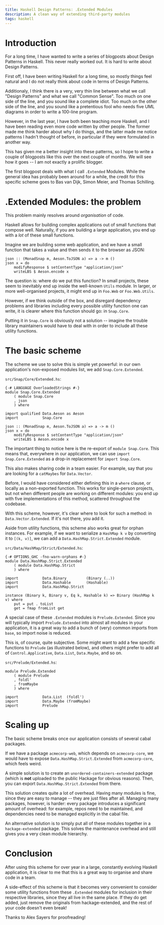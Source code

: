 ```yaml
---
title: Haskell Design Patterns: .Extended Modules
description: A clean way of extending third-party modules
tags: haskell
---
```


# Introduction

For a long time, I have wanted to write a series of blogposts about Design
Patterns in Haskell. This never really worked out. It is hard to write about
Design Patterns.

First off, I have been writing Haskell for a long time, so mostly things feel
natural and I do not really think about code in terms of Design Patterns.

Additionaly, I think there is a very, very thin line between what we call
"Design Patterns" and what we call "Common Sense". Too much on one side of the
line, and you sound like a complete idiot. Too much on the other side of the
line, and you sound like a pretentious fool who needs five UML diagrams in
order to write a 100-line program.

However, in the last year, I have both been teaching more Haskell, and I have
been reading even more code written by other people. The former made me think
harder about why I do things, and the latter made me notice patterns I hadn't
thought of before, in particular if they were formulated in another way.

This has given me a better insight into these patterns, so I hope to write a
couple of blogposts like this over the next couple of months. We will see how it
goes -- I am not exactly a prolific blogger.

The first blogpost deals with what I call `.Extended` Modules. While the general
idea has probably been around for a while, the credit for this specific scheme
goes to Bas van Dijk, Simon Meier, and Thomas Schilling.

# .Extended Modules: the problem

This problem mainly resolves around *organisation* of code.

Haskell allows for building complex applications out of small functions that
compose well. Naturally, if you are building a large application, you end up
with a *lot* of these small functions.

Imagine we are building some web application, and we have a small function that
takes a value and then sends it to the browser as JSON:

~~~~~{.haskell}
json :: (MonadSnap m, Aeson.ToJSON a) => a -> m ()
json x = do
    modifyResponse $ setContentType "application/json"
    writeLBS $ Aeson.encode x
~~~~~

The question is: where do we put this function? In small projects, these seem to
inevitably end up inside the well-known `Utils` module. In larger, or more
well-organised projects, it might end up in `Foo.Web` or `Foo.Web.Utils`.

However, if we think outside of the box, and disregard dependency problems and
libraries including every possible utility function one can write, it is clearer
where this function should go: in `Snap.Core`.

Putting it in `Snap.Core` is obviously not a solution -- imagine the trouble
library maintainers would have to deal with in order to include all these
utility functions.

# The basic scheme

The scheme we use to solve this is simple yet powerful: in our own application's
non-exposed modules list, we add `Snap.Core.Extended`.

`src/Snap/Core/Extended.hs`:

~~~~~{.haskell}
{-# LANGUAGE OverloadedStrings #-}
module Snap.Core.Extended
    ( module Snap.Core
    , json
    ) where

import qualified Data.Aeson as Aeson
import           Snap.Core

json :: (MonadSnap m, Aeson.ToJSON a) => a -> m ()
json x = do
    modifyResponse $ setContentType "application/json"
    writeLBS $ Aeson.encode x
~~~~~

The important thing to notice here is the re-export of `module Snap.Core`. This
means that, everywhere in our application, we can use `import
Snap.Core.Extended` as a drop-in replacement for `import Snap.Core`.

This also makes sharing code in a team easier. For example, say that you are
looking for a `catMaybes` for `Data.Vector`.

Before, I would have considered either defining this in a `where` clause, or
locally as a non-exported function. This works for single-person projects, but
not when different people are working on different modules: you end up with five
implementations of this method, scattered throughout the codebase.

With this scheme, however, it's clear where to look for such a method: in
`Data.Vector.Extended`. If it's not there, you add it.

Aside from utility functions, this scheme also works great for orphan instances.
For example, if we want to serialize a `HashMap k v` by converting it to
`[(k, v)]`, we can add a `Data.HashMap.Strict.Extended` module.

`src/Data/HashMap/Strict/Extended.hs`:

~~~~~{.haskell}
{-# OPTIONS_GHC -fno-warn-orphans #-}
module Data.HashMap.Strict.Extended
    ( module Data.HashMap.Strict
    ) where

import           Data.Binary         (Binary (..))
import           Data.Hashable       (Hashable)
import           Data.HashMap.Strict

instance (Binary k, Binary v, Eq k, Hashable k) => Binary (HashMap k v) where
    put = put . toList
    get = fmap fromList get
~~~~~

A special case of these `.Extended` modules is `Prelude.Extended`. Since you will
typically import `Prelude.Extended` into almost all modules in your application,
it is a great way to add a bunch of (very) common imports from `base`, so import
noise is reduced.

This is, of course, quite subjective. Some might want to add a few specific
functions to `Prelude` (as illustrated below), and others might prefer to add
all of `Control.Applicative`, `Data.List`, `Data.Maybe`, and so on.

`src/Prelude/Extended.hs`:

~~~~~{.haskell}
module Prelude.Extended
    ( module Prelude
    , foldl'
    , fromMaybe
    ) where

import           Data.List  (foldl')
import           Data.Maybe (fromMaybe)
import           Prelude
~~~~~

# Scaling up

The basic scheme breaks once our application consists of several cabal packages.

If we have a package `acmecorp-web`, which depends on `acmecorp-core`, we would
have to expose `Data.HashMap.Strict.Extended` from `acmecorp-core`, which feels
weird.

A simple solution is to create an `unordered-containers-extended` package (which
is **not** uploaded to the public Hackage for obvious reasons). Then, you can
export `Data.HashMap.Strict.Extended` from there.

This solution creates quite a lot of overhead. Having many modules is fine,
since they are easy to manage -- they are just files after all. Managing many
packages, however, is harder: every package introduces a significant amount of
overhead: for example, repos need to be maintained, and dependencies need to be
managed explicitly in the cabal file.

An alternative solution is to simply put all of these modules together in a
`hackage-extended` package. This solves the maintenance overhead and still gives
you a very clean module hierarchy.

# Conclusion

After using this scheme for over year in a large, constantly evolving Haskell
application, it is clear to me that this is a great way to organise and share
code in a team.

A side-effect of this scheme is that it becomes very convenient to consider some
utility functions from these `.Extended` modules for inclusion in their respective
libraries, since they all live in the same place. If they do get added, just
remove the originals from hackage-extended, and the rest of your code doesn't
even break!

Thanks to Alex Sayers for proofreading!

